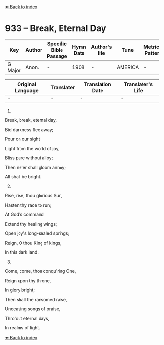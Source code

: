[⬅️ Back to index](../README.md)

# 933 – Break, Eternal Day

Key | Author   | Specific Bible Passage     |Hymn Date |Author's life |Tune |Metrical Pattern   |Composer/Source
-- | --------- | ---------------------------|----------|--------------|-----|-------------------|-------------  
G Major |Anon. |- |1908 |- |AMERICA |- |Henry Carey

Original Language | Translater | Translation Date   | Translater's Life  
----------------- | --------- | --------------------|-------------     
\- |- |- |-




1.

Break, break, eternal day,

Bid darkness flee away;

Pour on our sight

Light from the world of joy,

Bliss pure without alloy;

Then ne'er shall gloom annoy;

All shall be bright.



2.

Rise, rise, thou glorious Sun,

Hasten thy race to run;

At God's command 

Extend thy healing wings;

Open joy's long-sealed springs;

Reign, O thou King of kings,

In this dark land.



3.

Come, come, thou conqu'ring One,

Reign upon thy throne,

In glory bright;

Then shall the ransomed raise,

Unceasing songs of praise,

Thro'out eternal days,

In realms of light. 

[⬅️ Back to index](../README.md)
